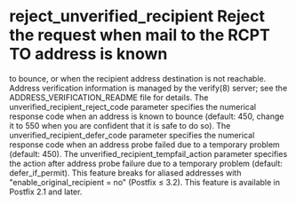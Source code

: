 # reject_unverified_recipient Reject the request when mail to the RCPT TO address is known
to bounce, or when the recipient address destination is not reachable.
Address verification information is managed by the verify(8) server;
see the ADDRESS_VERIFICATION_README file for details.   The
unverified_recipient_reject_code parameter specifies the numerical
response code when an address is known to bounce (default: 450,
change it to 550 when you are confident that it is safe to do so).
The unverified_recipient_defer_code parameter specifies the
numerical response code when an address probe failed due to a
temporary problem (default: 450).  The
unverified_recipient_tempfail_action parameter specifies the action
after address probe failure due to a temporary problem (default:
defer_if_permit).  This feature breaks for aliased addresses
with "enable_original_recipient = no" (Postfix &le; 3.2). 
This feature is available in Postfix 2.1 and later. 